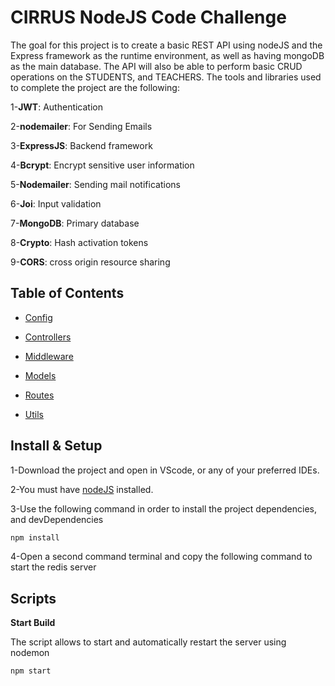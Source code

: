 # CIRRUS NodeJS Code Challenge

The goal for this project is to create a basic REST API using nodeJS and the Express framework as the runtime environment, as well as having mongoDB as the main database. The API will also be able to perform basic CRUD operations on the STUDENTS, and TEACHERS.
The tools and libraries used to complete the project are the following:

1-**JWT**: Authentication

2-**nodemailer**: For Sending Emails

3-**ExpressJS**: Backend framework

4-**Bcrypt**: Encrypt sensitive user information

5-**Nodemailer**: Sending mail notifications

6-**Joi**: Input validation

7-**MongoDB**: Primary database

8-**Crypto**: Hash activation tokens

9-**CORS**: cross origin resource sharing

## Table of Contents

- [Config](https://github.com/assafseif/backend-Cirrus/tree/main/config)

- [Controllers](https://github.com/assafseif/backend-Cirrus/tree/main/controllers)

- [Middleware](https://github.com/assafseif/backend-Cirrus/tree/main/middleware)

- [Models](https://github.com/assafseif/backend-Cirrus/tree/main/model)

- [Routes](https://github.com/assafseif/backend-Cirrus/tree/main/routes)

- [Utils](https://github.com/assafseif/backend-Cirrus/tree/main/utils)

## Install & Setup

1-Download the project and open in VScode, or any of your preferred IDEs.

2-You must have [nodeJS](https://nodejs.org/en/download/) installed.

3-Use the following command in order to install the project dependencies, and devDependencies

```bash
npm install
```

4-Open a second command terminal and copy the following command to start the redis server

## Scripts

**Start Build**

The script allows to start and automatically restart the server using nodemon

```bash
npm start
```
